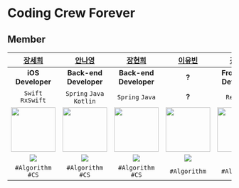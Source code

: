# Coding Crew Forever

## Member


| [장세희](https://github.com/julia8024) | [안나영](https://github.com/ahma0) | [장현희](https://github.com/hhJ830) | [이유빈](https://github.com/youbbin) | [강채련](https://github.com/chaeryeon823) | [이지영](https://github.com/jiyoung1814) |
| :---: | :---: | :---: | :---: | :---: | :---: |
| <b>iOS Developer</b> | <b>Back-end Developer</b> | <b>Back-end Developer</b> | <b>?</b> | <b>Front-end Developer</b> | <b>?</b> |
| `Swift` `RxSwift` | `Spring` `Java` `Kotlin` | `Spring` `Java` | <b>?</b> | `React` `JS` | <b>?</b> |
| <img src="https://avatars.githubusercontent.com/u/79641953?v=4" width="100px;" alt=""/> | <img src="https://avatars.githubusercontent.com/u/84761609?v=4" width="100px;" alt=""/> | <img src="https://avatars.githubusercontent.com/u/99874673?v=4" width="100px;" alt=""/> | <img src="https://avatars.githubusercontent.com/u/91596873?v=4" width="100px;" alt=""/> | <img src="https://avatars.githubusercontent.com/u/87600308?v=4" width="100px;" alt=""/> | <img src="https://avatars.githubusercontent.com/u/99225571?v=4" width="100px;" alt=""/> |
| <a href="https://solved.ac/julia8024"><img src="http://mazassumnida.wtf/api/mini/generate_badge?boj=julia8024"/></a> | <a href="https://solved.ac/dsd932"><img src="http://mazassumnida.wtf/api/mini/generate_badge?boj=dsd932"/></a> | <a href="https://solved.ac/jhh0830"><img src="http://mazassumnida.wtf/api/mini/generate_badge?boj=jhh0830"/></a> | <a href="https://solved.ac/youbbqlsl"><img src="http://mazassumnida.wtf/api/mini/generate_badge?boj=youbbqlsl"/></a> | <a href="https://solved.ac/chch_xili"><img src="http://mazassumnida.wtf/api/mini/generate_badge?boj=chch_xili"/></a> | <a href="https://solved.ac/easy1814"><img src="http://mazassumnida.wtf/api/mini/generate_badge?boj=easy1814"/></a> |
| `#Algorithm` `#CS` | `#Algorithm` `#CS` | `#Algorithm` `#CS` | `#Algorithm` | `#Algorithm` | `#Algorithm` `#CS` |
